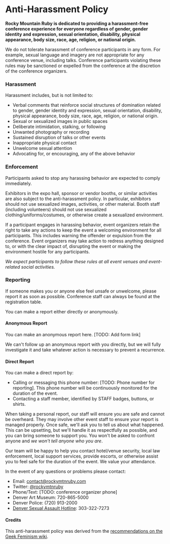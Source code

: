 # Anti-Harassment Policy

**Rocky Mountain Ruby is dedicated to providing a harassment-free conference experience for everyone regardless of gender, gender identity and expression, sexual orientation, disability, physical appearance, body size, race, age, religion, or national origin.**

We do not tolerate harassment of conference participants in any form. For example, sexual language and imagery are not appropriate for any conference venue, including talks. Conference participants violating these rules may be sanctioned or expelled from the conference at the discretion of the conference organizers.

### Harassment

Harassment includes, but is not limited to:

* Verbal comments that reinforce social structures of domination related to gender, gender identity and expression, sexual orientation, disability, physical appearance, body size, race, age, religion, or national origin.
* Sexual or sexualized images in public spaces
* Deliberate intimidation, stalking, or following
* Unwanted photography or recording
* Sustained disruption of talks or other events
* Inappropriate physical contact
* Unwelcome sexual attention
* Advocating for, or encouraging, any of the above behavior

### Enforcement

Participants asked to stop any harassing behavior are expected to comply immediately.

Exhibitors in the expo hall, sponsor or vendor booths, or similar activities are also subject to the anti-harassment policy. In particular, exhibitors should not use sexualized images, activities, or other material. Booth staff (including volunteers) should not use sexualized clothing/uniforms/costumes, or otherwise create a sexualized environment.

If a participant engages in harassing behavior, event organizers retain the right to take any actions to keep the event a welcoming environment for all participants. This includes warning the offender or expulsion from the conference. Event organizers may take action to redress anything designed to, or with the clear impact of, disrupting the event or making the environment hostile for any participants.

*We expect participants to follow these rules at all event venues and event-related social activities.*

### Reporting

If someone makes you or anyone else feel unsafe or unwelcome, please report it as soon as possible. Conference staff can always be found at the registration table.

You can make a report either directly or anonymously.

#### Anonymous Report

You can make an anonymous report here. [TODO: Add form link]

We can't follow up an anonymous report with you directly, but we will fully investigate it and take whatever action is necessary to prevent a recurrence.

#### Direct Report

You can make a direct report by:

* Calling or messaging this phone number: [TODO: Phone number for reporting]. This phone number will be continuously monitored for the duration of the event.
* Contacting a staff member, identified by STAFF badges, buttons, or shirts.

When taking a personal report, our staff will ensure you are safe and cannot be overheard. They may involve other event staff to ensure your report is managed properly. Once safe, we'll ask you to tell us about what happened. This can be upsetting, but we'll handle it as respectfully as possible, and you can bring someone to support you. You won't be asked to confront anyone and *we won't tell anyone who you are*.

Our team will be happy to help you contact hotel/venue security, local law enforcement, local support services, provide escorts, or otherwise assist you to feel safe for the duration of the event. We value your attendance.

In the event of any questions or problems please contact:

* Email: contact@rockymtnruby.com
* Twitter: [@rockymtnruby](https://twitter.com/rockymtnruby)
* Phone/Text: [TODO: conference organizer phone]
* Denver Art Museum: 720-865-5000
* Denver Police: (720) 913-2000
* [Denver Sexual Assault Hotline](http://thebluebench.org/): 303-322-7273

#### Credits

This anti-harassment policy was derived from the [recommendations on the Geek Feminism wiki](http://geekfeminism.wikia.com/wiki/Conference_anti-harassment/Policy).
